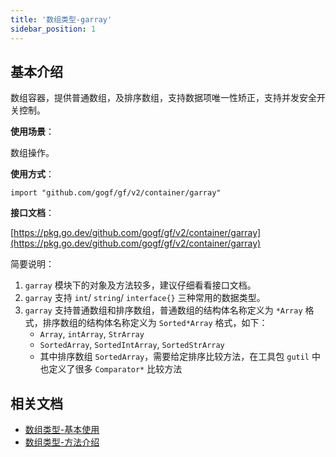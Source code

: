 ```yaml
---
title: '数组类型-garray'
sidebar_position: 1
---
```


## 基本介绍

数组容器，提供普通数组，及排序数组，支持数据项唯一性矫正，支持并发安全开关控制。

**使用场景**：

数组操作。

**使用方式**：

```
import "github.com/gogf/gf/v2/container/garray"
```

**接口文档**：

[https://pkg.go.dev/github.com/gogf/gf/v2/container/garray](https://pkg.go.dev/github.com/gogf/gf/v2/container/garray)

简要说明：

1. `garray` 模块下的对象及方法较多，建议仔细看看接口文档。
2. `garray` 支持 `int`/ `string`/ `interface{}` 三种常用的数据类型。
3. `garray` 支持普通数组和排序数组，普通数组的结构体名称定义为 `*Array` 格式，排序数组的结构体名称定义为 `Sorted*Array` 格式，如下：
   - `Array`, `intArray`, `StrArray`
   - `SortedArray`, `SortedIntArray`, `SortedStrArray`
   - 其中排序数组 `SortedArray`，需要给定排序比较方法，在工具包 `gutil` 中也定义了很多 `Comparator*` 比较方法

## 相关文档

- [数组类型-基本使用](/docs/组件列表/数据结构/数组类型-garray/数组类型-基本使用)
- [数组类型-方法介绍](/docs/组件列表/数据结构/数组类型-garray/数组类型-方法介绍)